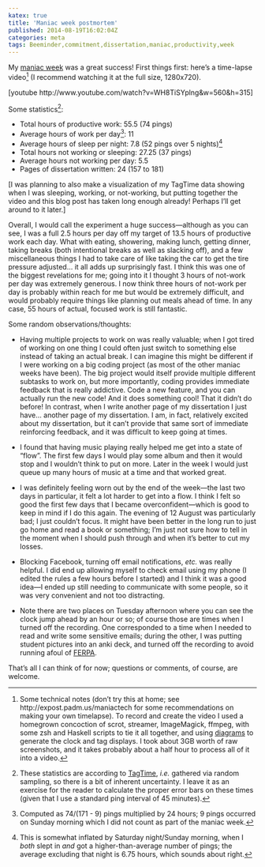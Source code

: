 ```yaml
---
katex: true
title: 'Maniac week postmortem'
published: 2014-08-19T16:02:04Z
categories: meta
tags: Beeminder,commitment,dissertation,maniac,productivity,week
---
```


<p>My <a href="https://byorgey.github.io/blog/posts/2014/08/04/maniac-week.html">maniac week</a> was a great success! First things first: here’s a time-lapse video<a href="#fn1" class="footnoteRef" id="fnref1"><sup>1</sup></a> (I recommend watching it at the full size, 1280x720).</p>
<p>[youtube http://www.youtube.com/watch?v=WH8TiSYplng&w=560&h=315]</p>
<p>Some statistics<a href="#fn2" class="footnoteRef" id="fnref2"><sup>2</sup></a>:</p>
<ul>
<li>Total hours of productive work: 55.5 (74 pings)</li>
<li>Average hours of work per day<a href="#fn3" class="footnoteRef" id="fnref3"><sup>3</sup></a>: 11</li>
<li>Average hours of sleep per night: 7.8 (52 pings over 5 nights)<a href="#fn4" class="footnoteRef" id="fnref4"><sup>4</sup></a></li>
<li>Total hours not working or sleeping: 27.25 (37 pings)</li>
<li>Average hours not working per day: 5.5</li>
<li>Pages of dissertation written: 24 (157 to 181)</li>
</ul>
<p>[I was planning to also make a visualization of my TagTime data showing when I was sleeping, working, or not-working, but putting together the video and this blog post has taken long enough already! Perhaps I’ll get around to it later.]</p>
<p>Overall, I would call the experiment a huge success—although as you can see, I was a full 2.5 hours per day off my target of 13.5 hours of productive work each day. What with eating, showering, making lunch, getting dinner, taking breaks (both intentional breaks as well as slacking off), and a few miscellaneous things I had to take care of like taking the car to get the tire pressure adjusted… it all adds up surprisingly fast. I think this was one of the biggest revelations for me; going into it I thought 3 hours of not-work per day was extremely generous. I now think three hours of not-work per day is probably within reach for me but would be extremely difficult, and would probably require things like planning out meals ahead of time. In any case, 55 hours of actual, focused work is still fantastic.</p>
<p>Some random observations/thoughts:</p>
<ul>
<li><p>Having multiple projects to work on was really valuable; when I got tired of working on one thing I could often just switch to something else instead of taking an actual break. I can imagine this might be different if I were working on a big coding project (as most of the other maniac weeks have been). The big project would itself provide multiple different subtasks to work on, but more importantly, coding provides immediate feedback that is really addictive. Code a new feature, and you can actually run the new code! And it does something cool! That it didn’t do before! In contrast, when I write another page of my dissertation I just have… another page of my dissertation. I am, in fact, relatively excited about my dissertation, but it can’t provide that same sort of immediate reinforcing feedback, and it was difficult to keep going at times.</p></li>
<li><p>I found that having music playing really helped me get into a state of “flow”. The first few days I would play some album and then it would stop and I wouldn’t think to put on more. Later in the week I would just queue up many hours of music at a time and that worked great.</p></li>
<li><p>I was definitely feeling worn out by the end of the week—the last two days in particular, it felt a lot harder to get into a flow. I think I felt so good the first few days that I became overconfident—which is good to keep in mind if I do this again. The evening of 12 August was particularly bad; I just couldn’t focus. It might have been better in the long run to just go home and read a book or something; I’m just not sure how to tell in the moment when I should push through and when it’s better to cut my losses.</p></li>
<li><p>Blocking Facebook, turning off email notifications, <em>etc.</em> was really helpful. I did end up allowing myself to check email using my phone (I edited the rules a few hours before I started) and I think it was a good idea—I ended up still needing to communicate with some people, so it was very convenient and not too distracting.</p></li>
<li><p>Note there are two places on Tuesday afternoon where you can see the clock jump ahead by an hour or so; of course those are times when I turned off the recording. One corresponded to a time when I needed to read and write some sensitive emails; during the other, I was putting student pictures into an anki deck, and turned off the recording to avoid running afoul of <a href="http://www2.ed.gov/policy/gen/guid/fpco/ferpa/index.html">FERPA</a>.</p></li>
</ul>
<p>That’s all I can think of for now; questions or comments, of course, are welcome.</p>
<div class="references">

</div>
<div class="footnotes">
<hr />
<ol>
<li id="fn1"><p>Some technical notes (don’t try this at home; see http://expost.padm.us/maniactech for some recommendations on making your own timelapse). To record and create the video I used a homegrown concoction of scrot, streamer, ImageMagick, ffmpeg, with some zsh and Haskell scripts to tie it all together, and using <a href="http://projects.haskell.org/diagrams/">diagrams</a> to generate the clock and tag displays. I took about 3GB worth of raw screenshots, and it takes probably about a half hour to process all of it into a video.<a href="#fnref1">↩</a></p></li>
<li id="fn2"><p>These statistics are according to <a href="http://messymatters.com/tagtime/">TagTime</a>, <em>i.e.</em> gathered via random sampling, so there is a bit of inherent uncertainty. I leave it as an exercise for the reader to calculate the proper error bars on these times (given that I use a standard ping interval of 45 minutes).<a href="#fnref2">↩</a></p></li>
<li id="fn3"><p>Computed as 74/(171 - 9) pings multiplied by 24 hours; 9 pings occurred on Sunday morning which I did not count as part of the maniac week.<a href="#fnref3">↩</a></p></li>
<li id="fn4"><p>This is somewhat inflated by Saturday night/Sunday morning, when I <em>both</em> slept in <em>and</em> got a higher-than-average number of pings; the average excluding that night is 6.75 hours, which sounds about right.<a href="#fnref4">↩</a></p></li>
</ol>
</div>

